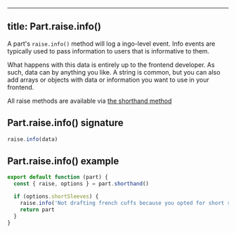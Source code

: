 ***

## title: Part.raise.info()

A part's `raise.info()` method will log a ingo-level event.
Info events are typically used to pass information to users
that is informative to them.

What happens with this data is entirely up to the frontend developer.
As such, data can by anything you like. A string is common, but you
can also add arrays or objects with data or information you want to
use in your frontend.

<Tip>

All raise methods are available via [the shorthand method](/reference/api/part/shorthand)

</Tip>

## Part.raise.info() signature

```js
raise.info(data)
```

## Part.raise.info() example

```js
export default function (part) {
  const { raise, options } = part.shorthand()

  if (options.shortSleeves) { 
    raise.info('Not drafting french cuffs because you opted for short sleeves')
    return part
  }
}
```
